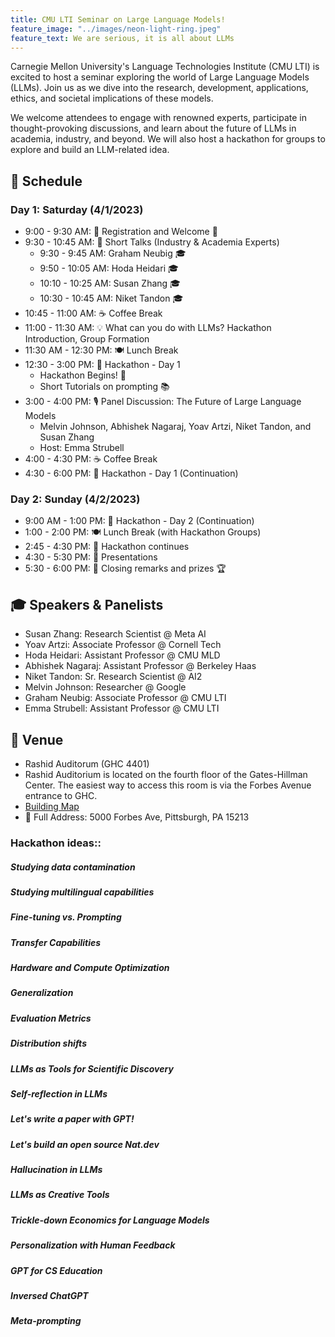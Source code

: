 ```yaml
---
title: CMU LTI Seminar on Large Language Models!
feature_image: "../images/neon-light-ring.jpeg"
feature_text: We are serious, it is all about LLMs
---
```


Carnegie Mellon University's Language Technologies Institute (CMU LTI) is excited to host a seminar exploring the world of Large Language Models (LLMs). Join us as we dive into the research, development, applications, ethics, and societal implications of these models.

We welcome attendees to engage with renowned experts, participate in thought-provoking discussions, and learn about the future of LLMs in academia, industry, and beyond. We will also host a hackathon for groups to explore and build an LLM-related idea.

## 📅 Schedule

### Day 1: Saturday (4/1/2023)
- 9:00 - 9:30 AM: 🎫 Registration and Welcome 🤗
- 9:30 - 10:45 AM: 🎤 Short Talks (Industry & Academia Experts)
  - 9:30 - 9:45 AM: Graham Neubig 🎓
  - 9:50 - 10:05 AM: Hoda Heidari 🎓
  - 10:10 - 10:25 AM: Susan Zhang 🎓
  - 10:30 - 10:45 AM: Niket Tandon 🎓
- 10:45 - 11:00 AM: ☕ Coffee Break
- 11:00 - 11:30 AM: 💡 What can you do with LLMs? Hackathon Introduction, Group Formation
- 11:30 AM - 12:30 PM: 🍽️ Lunch Break
- 12:30 - 3:00 PM: 🏁 Hackathon - Day 1
  - Hackathon Begins! 🎉
  - Short Tutorials on prompting 📚
- 3:00 - 4:00 PM: 🎙️ Panel Discussion: The Future of Large Language Models
  - Melvin Johnson, Abhishek Nagaraj, Yoav Artzi, Niket Tandon, and Susan Zhang
  - Host: Emma Strubell
- 4:00 - 4:30 PM: ☕ Coffee Break
- 4:30 - 6:00 PM: 🏁 Hackathon - Day 1 (Continuation)

### Day 2: Sunday (4/2/2023)
- 9:00 AM - 1:00 PM: 🏁 Hackathon - Day 2 (Continuation)
- 1:00 - 2:00 PM: 🍽️ Lunch Break (with Hackathon Groups)
- 2:45 - 4:30 PM: 🏁 Hackathon continues
- 4:30 - 5:30 PM: 🎤 Presentations
- 5:30 - 6:00 PM: 🎉 Closing remarks and prizes 🏆

## 🎓 Speakers & Panelists
- Susan Zhang: Research Scientist @ Meta AI
- Yoav Artzi: Associate Professor @ Cornell Tech
- Hoda Heidari: Assistant Professor @ CMU MLD
- Abhishek Nagaraj: Assistant Professor @ Berkeley Haas
- Niket Tandon: Sr. Research Scientist @ AI2
- Melvin Johnson: Researcher @ Google
- Graham Neubig: Associate Professor @ CMU LTI
- Emma Strubell: Assistant Professor @ CMU LTI

## 🏢 Venue
- Rashid Auditorum (GHC 4401)
- Rashid Auditorium is located on the fourth floor of the Gates-Hillman Center. The easiest way to access this room is via the Forbes Avenue entrance to GHC.
- [Building Map]([#](https://lti.cs.cmu.edu/phd/sites/default/files/GHC%20Maps.pdf))
- 📍 Full Address: 5000 Forbes Ave, Pittsburgh, PA 15213



### Hackathon ideas::

##### Studying data contamination
##### Studying multilingual capabilities
##### Fine-tuning vs. Prompting 
##### Transfer Capabilities 
##### Hardware and Compute Optimization 
##### Generalization 
##### Evaluation Metrics 
##### Distribution shifts 
##### LLMs as Tools for Scientific Discovery 
##### Self-reflection in LLMs 
##### Let's write a paper with GPT! 
##### Let's build an open source Nat.dev 
##### Hallucination in LLMs 
##### LLMs as Creative Tools 
##### Trickle-down Economics for Language Models 
##### Personalization with Human Feedback 
##### GPT for CS Education 
##### Inversed ChatGPT
##### Meta-prompting 
